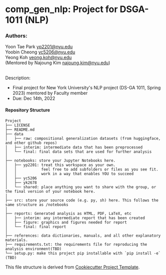 # comp_gen_nlp: Project for DSGA-1011 (NLP)

### Authors:
Yoon Tae Park <yp2201@nyu.edu> <br>
Yoobin Cheong <yc5206@nyu.edu> <br>
Yeong Koh <yeong.koh@nyu.edu> <br>
(Mentored by Najoung Kim <najoung.kim@nyu.edu>) <br>
<br>


Description:
- Final project for New York University's NLP project (DS-GA 1011, Spring 2023) mentored by Faculty member
- Due: Dec 14th, 2022

<!-- Criteria [here](///) -->

#### Repository Structure
```
Project
├── LICENSE
├── README.md         
├── data
│   ├── raw: compositional generalization datasets (from huggingface, and other github repos) 
│   ├── interim: intermediate data that has been preprocessed
│   └── final: final data sets that are used for further analysis
│
├── notebooks: store your Jupyter Notebooks here.
│   ├── yp2201: treat this workspace as your own.
│   │           feel free to add subfolders or files as you see fit.
│   │           work in a way that enables YOU to succeed
│   ├── yc5206 
│   ├── yk2678 
│   └── shared: place anything you want to share with the group, or the final version of your notebook here.
│
├── src: store your source code (e.g. py, sh) here. This follows the same structure as /notebooks
│
├── reports: Generated analysis as HTML, PDF, LaTeX, etc
│   ├── interim: any intermediate report that has been created
│   ├── figure: graphics and figures needed for report
│   └── final: final report
│
├── references: data dictionaries, manuals, and all other explanatory materials.         
├── requirements.txt: the requirements file for reproducing the analysis environment(TBD)
└── setup.py: make this project pip installable with `pip install -e` (TBD)

```
This file structure is derived from [Cookiecutter Project Template](https://drivendata.github.io/cookiecutter-data-science/).
